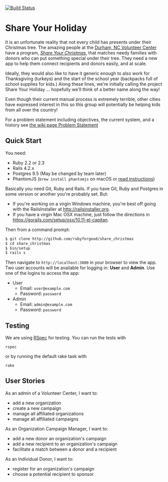 [![Build Status](https://travis-ci.org/rubyforgood/share_christmas.svg?branch=master)](https://travis-ci.org/rubyforgood/share_christmas)

# Share Your Holiday

It is an unfortunate reality that not every child has presents under their Christmas tree.
The amazing people at the [Durham, NC Volunteer Center](http://www.thevolunteercenter.org) have a program, [_Share Your Christmas_](http://www.thevolunteercenter.org/tp42/page.asp?ID=166190),
that matches needy families with donors who can put something special under their tree.
They need a new app to help them connect recipients and donors easily, and at scale.

Ideally, they would also like to have it generic enough to also work for Thanksgiving (turkeys)
and the start of the school year (backpacks full of school supplies for kids.)   Along these lines,
we're initially calling the project Share Your Holiday ... hopefully we'll think of a better name
along the way!

Even though their current manual process is extremely terrible, other cities have expressed interest
in this so this group will potentially be helping kids from all over the country!

For a problem statement including objectives, the current system, and a history see
[the wiki page Problem Statement](https://github.com/rubyforgood/share_christmas/wiki/Problem-Statement)

## Quick Start

You need:

- Ruby 2.2 or 2.3
- Rails 4.2.x
- Postgres 9.5 (May be changed by team later)
- PhantomJS (`brew install phantomjs` on macOS or [read instructions](https://github.com/teampoltergeist/poltergeist#installing-phantomjs))

Basically you need Git, Ruby and Rails.  If you have Git, Ruby and Postgres in some version
or another you're probably set.    But:

* If you're working on a virgin Windows machine,
you're best off going with the RailsInstaller at http://railsinstaller.org.
* If you have a virgin Mac OSX machine, just follow the directions in
https://gorails.com/setup/osx/10.11-el-capitan.


 Then from a command prompt:

```bash
$ git clone http://github.com/rubyforgood/share_christmas
$ cd share_christmas
$ bin/setup
$ rails s
```

Then navigate to `http://localhost:3000` in your browser to view the app. Two user accounts will be available for logging in: **User** and **Admin**. Use one of the logins to access the app:
 * User
   * Email: `user@example.com`
   * Password: `password`
 * Admin
   * Email: `admin@example.com`
   * Password: `password`

## Testing

We are using [RSpec](https://github.com/rspec/rspec-rails) for testing. You can
run the tests with

```
rspec
```
or by running the default rake task with

```
rake
```

## User Stories

As an admin of a Volunteer Center, I want to:
  - add a new organization
  - create a new campaign
  - manage all affiliated organizations
  - manage all affiliated campaigns

As an Organization Campaign Manager, I want to:
  - add a new donor an organization's campaign
  - add a new recipient to an organization's campaign
  - facilitate a match between a donor and a recipient

As an Individual Donor, I want to:
  - register for an organization's campaign
  - choose a potential recipient to sponsor
